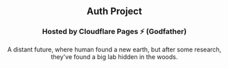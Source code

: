 <h2 align=center>
    Auth Project
</h2>
<h3 align=center>
    Hosted by Cloudflare Pages ⚡ (Godfather)
</h3>
<p align=center>
    A distant future, where human found a new earth, but after some research, they've found a big lab hidden in the woods.
</p>